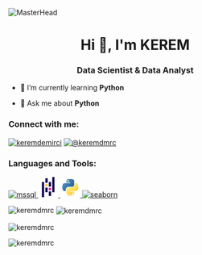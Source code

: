 ![MasterHead](https://camo.githubusercontent.com/5a51e293c9f568a66c3ccf3f4eb397c77706120b077be0cabca9f0bd271374dd/68747470733a2f2f6d656469612e6c6963646e2e636f6d2f646d732f696d6167652f4334443132415145536a37322d733567454b672f61727469636c652d636f7665725f696d6167652d736872696e6b5f3630305f323030302f302f313632363735333836373131303f653d3231343734383336343726763d6265746126743d4b6637594175775a74794347594c4e63682d4d676335654f432d376837754c5f646e424149677341465251)

<h1 align="center">Hi 👋, I'm KEREM</h1>
<h3 align="center">Data Scientist & Data Analyst</h3>


- 🌱 I’m currently learning **Python**

- 💬 Ask me about **Python**

<h3 align="left">Connect with me:</h3>
<p align="left">
<a href="https://linkedin.com/in/kerem-demirci" target="blank"><img align="center" src="https://raw.githubusercontent.com/rahuldkjain/github-profile-readme-generator/master/src/images/icons/Social/linked-in-alt.svg" alt="keremdemirci" height="30" width="40" /></a>
<a href="https://medium.com/@keremdmrc" target="blank"><img align="center" src="https://raw.githubusercontent.com/rahuldkjain/github-profile-readme-generator/master/src/images/icons/Social/medium.svg" alt="@keremdmrc" height="30" width="40" /></a>
</p>

<h3 align="left">Languages and Tools:</h3>
<p align="left"> <a href="https://www.microsoft.com/en-us/sql-server" target="_blank" rel="noreferrer"> <img src="https://www.svgrepo.com/show/303229/microsoft-sql-server-logo.svg" alt="mssql" width="40" height="40"/> </a> <a href="https://pandas.pydata.org/" target="_blank" rel="noreferrer"> <img src="https://raw.githubusercontent.com/devicons/devicon/2ae2a900d2f041da66e950e4d48052658d850630/icons/pandas/pandas-original.svg" alt="pandas" width="40" height="40"/> </a> <a href="https://www.python.org" target="_blank" rel="noreferrer"> <img src="https://raw.githubusercontent.com/devicons/devicon/master/icons/python/python-original.svg" alt="python" width="40" height="40"/> </a> <a href="https://seaborn.pydata.org/" target="_blank" rel="noreferrer"> <img src="https://seaborn.pydata.org/_images/logo-mark-lightbg.svg" alt="seaborn" width="40" height="40"/> </a> </p>

<p><img align="left" src="https://github-readme-stats.vercel.app/api/top-langs?username=keremdmrc&show_icons=true&locale=en&layout=compact" alt="keremdmrc" /></p>

<p>&nbsp;<img align="center" src="https://github-readme-stats.vercel.app/api?username=keremdmrc&show_icons=true&locale=en" alt="keremdmrc" /></p>

<p><img align="center" src="https://github-readme-streak-stats.herokuapp.com/?user=keremdmrc&" alt="keremdmrc" /></p>

<p align="left"> <img src="https://komarev.com/ghpvc/?username=keremdmrc&label=Profile%20views&color=0e75b6&style=flat" alt="keremdmrc" /> </p>
